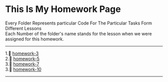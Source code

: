 # This Is My Homework Page
Every Folder Represents particular Code For The Particular Tasks Form Different Lessons  <br />
Each Number of the folder's name stands for the lesson when we were assigned for this homework.
___
1.:door: [homework-3](https://github.com/sabovyan/homework/tree/master/homework-3)  <br />
2.:door: [homework-5](https://github.com/sabovyan/homework/tree/master/homework-5)  <br />
3.:door: [homework-7](https://github.com/sabovyan/homework/tree/master/homework-7)  <br />
3.:door: [homework-10](https://github.com/sabovyan/homework/tree/master/homework-10)  <br />
___
